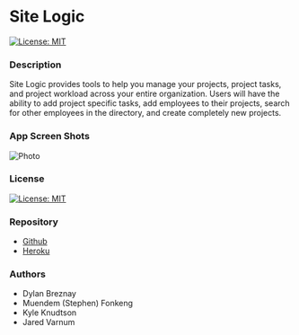 # Site Logic
  
  [![License: MIT](https://img.shields.io/badge/License-MIT-yellow.svg)](https://opensource.org/licenses/MIT)
  
  ### Description

  Site Logic provides tools to help you manage your projects, project tasks, and project workload across your entire organization.  Users will have the ability to add project specific tasks, add employees to their projects, search for other employees in the directory, and create completely new projects.  
  

  ### App Screen Shots

  ![Photo](https://user-images.githubusercontent.com/60904436/90945736-566d1d80-e3ec-11ea-9aee-16ff905cd03e.png) 
  

  ### License

  [![License: MIT](https://img.shields.io/badge/License-MIT-yellow.svg)](https://opensource.org/licenses/MIT)

  ### Repository

  - [Github](InsertGitHubLinkHere)
  - [Heroku](InsertHerokuLinkHere)

  ### Authors
  * Dylan Breznay
  * Muendem (Stephen) Fonkeng
  * Kyle Knudtson
  * Jared Varnum
